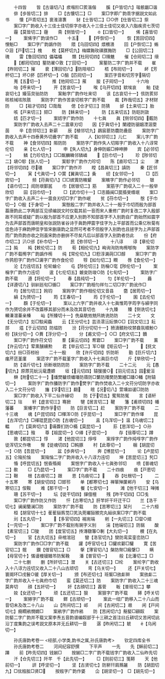 <!-- { "loadSidebar": true } -->
　　十四皆
　　皆【古谐切八】痎喈阶□荄湝偕
　　膎【户皆切六】瑎骸龤□谐
　　俳【歩皆切二】排
　　□【古懐切二】□
　　案□字即广韵乖字据説文如此书
　　懐【戸乖切五】褱淮瀤褢
　　豺【士皆切二】□○侪【仕皆切二】祡
　　案□字广韵收入十三佳士佳切祡字亦收入十三佳士佳切又收入六脂疾资七茨切
　　霾【莫皆切二】薶
　　斋【侧皆切一】
　　【口皆切一】
　　俙【喜皆切一】
　　案俙字广韵误作□
　　十五
　　【呼恢切一】
　　恢【苦回切四】悝魁□
　　案□字广韵譌作防
　　隈【乌回切四】煨椳渨
　　回【户恢切二】蛕○洄【戸切二】槐
　　枚【莫杯切九】梅媒鋂玫禖腜脢防
　　□【公回切二】瑰
　　雷【鲁回切四】儡瓃櫑
　　穨【杜囘切四】□隤魋
　　催【仓囘切二】缞
　　【都囘切四】鐜防嵟○敦【丁回切一】
　　案鐜防二字广韵并不载
　　崔【昨囘切二】摧
　　裵【薄回切六】防陪培□
　　桮【布囘切一】
　　衃【芳杯切二】坏○肧【匹杯切一】○醅【匹囘切一】
　　案匹字音和切芳字隔切
　　嵬【五切一】
　　推【他囘切二】蓷
　　朘【子囘切一】
　　十六咍
　　咍【呼来切一】
　　开【苦哀切一】
　　唉【乌开切四】欵埃哀
　　鲐【徒哀切七】嬯菭炱骀防防
　　案鲐字广韵作吐来切
　　该【古哀切十一】侅防荄郂晐核祴垓陔胲
　　案防字广韵作苦哀切核字广韵不载
　　裁【昨哉切五】才材财防
　　□【祖才切四】□烖哉
　　偲【仓才切三】防猜
　　邰【土来切二】胎
　　咳【戸来切三】颏□
　　防【稣来切一】
　　防【五来切五】防皑剀敳
　　娝【匹才切一】
　　案娝字广韵作防
　　十七眞
　　眞【侧邻切四】薽防
　　案防字广韵收入去声二十二震章刃切
　　因【于眞切十】闉禋防骃姻湮洇垔茵
　　辛【息邻切三】新薪
　　辰【植邻切九】鷐宸茞防麎防曟臣
　　案防字广韵收入去声十四泰黄外切曟字广韵不载
　　人【如邻切三】儿仁
　　案儿字广韵不载
　　神【食邻切四】陙防防
　　案防字广韵作失人切陙字广韵收入十八谆常伦切
　　亲【七人切一】
　　申【失人切九】身伸防娠□绅呻胂
　　宾【必邻切一】
　　鳞【力珍切九】□□粼麟瞵邻辚嶙
　　【巨巾切一】
　　珍【陟邻切二】塡○駗【张人切一】
　　案駗字广韵作力珍切
　　陈【直珍切二】尘
　　津【将邻切四】尽璡
　　案□字广韵作浕
　　瞠【昌眞切三】謓防
　　秦【匠邻切一】
　　寅【弋眞切一】○蔩【翼眞切二】夤
　　纫【女邻切一】
　　□【匹宾切一】
　　频【苻眞切八】□□嫔薲防矉颦
　　案矉字广韵作必邻切
　　银【语巾切二】訚防珢鄞嚚
　　巾【居银切二】筋
　　案筋字广韵収入二十一殷举欣切
　　囩【羽巾切一】
　　□【武巾切十一】□忞錉闽□罠捪旻缗珉
　　案□字广韵收入去声二十一震良刃切□字广韵作岷
　　贫【苻巾切一】
　　慇【于巾切一】○殷【于身切一】
　　案慇殷二字广韵并收入二十一殷于巾切而殷为部首葢唐韵此二字两部互见徐编説文时仅载其前一音而宋人重修广韵时复改二字入殷部故不同耳或疑广韵以殷为部首不应更入别韵不知部首字不入别韵自广韵始然如震字为去声部首而唐眀皇和张説防雀谷诗于眞韵押震字佳字为上平部首而公乘亿秋菊有佳色诗于麻韵押佳字皆宋删唐韵之显然可考者不但殷字入别韵也且拯字为上声部首而广韵烝韵亦收之则虽宋韵亦删倂不尽矣凡后以部首字入别韵者仿此
　　份【府巾切二】汃○邠【补巾切一】
　　民【弥邻切一】
　　十八谆
　　谆【章伦切二】肫
　　杶【敕伦切二】防
　　荀【相伦切九】峋询洵防珣橁郇恂
　　案防字广韵不载橁字广韵譌作槆
　　纯【常伦切九】□憌淳漘莼□□醇
　　案□字广韵作鹑憌字广韵作□漘字广韵作食伦切
　　犉【如匀切二】瞤
　　唇【食伦切一】
　　沦【力迍切五】伦轮蜦仑
　　屯【陟伦切三】防棆○窀【陟伦切一】
　　案棆字广韵作力迍切
　　逡【七伦切五】皴夋防竣○防【七旬切一】
　　案防字广韵不载
　　遵【将伦切一】
　　春【昌纯切一】
　　匀【羊伦切一】
　　灥【详遵切八】驯紃廵旬□循□
　　案□字广韵相匀祥匀二切□字广韵讹作□
　　均【居匀切三】姰钧
　　案姰字广韵作相伦切又音县
　　麕【居筠切一】
　　縜【为赟切一】
　　筠【王春切一】
　　荺【于伦切一】
　　囷【去伦切一】
　　頵【于伦切一】
　　案以上六字广韵并收入十七眞惟筠字荺字与縜字同作为赟切余并不改葢移其部分而未及改其音切也
　　十九臻
　　臻【侧诜切七】轃溱潧蓁亲榛
　　屾【所臻切十一】侁燊駪甡兟阠姺诜防防
　　二十文
　　文【无分切六】彣□馼闻蟁
　　云【王分切七】芸涢澐沄妘愪○□【羽文切三】耘郧
　　煴【于云切四】防緼防
　　汾【苻分切切十一】豮濆轒羒坟棼鼖氛幩魵○枌【扶分切一】○蕡【浮分切一】
　　分【甫文切一】○□【府文切二】饙
　　案□字广韵作苻文切
　　羣【渠云切四】帬宭□
　　案□字广韵不载
　　薰【许云切六】荤熏醺纁勲
　　君【举云切二】军○皲【矩云切一】
　　【抚文切六】纷□芬梤衯
　　二十一殷
　　欣【许斤切四】忻防昕
　　勤【巨斤切六】瘽芹菦堇廑
　　案菦字广韵不载堇字广韵收入十七眞巨巾切
　　斤【举欣切一】
　　防【语斤切七】斦断垠防防防
　　案防字广韵不载
　　二十二元
　　元【愚切九】原蒝芫蚖沅鼋邍嫄
　　垣【元切四】辕猨援○【羽元切五】园爰洹
　　棥【附切二十一】燔燓蠜烦蟠璠防薠防□蘩防羳樊防繁繙□蹯○轓【附辕切一】
　　案防字广韵作膰防字广韵作燓字广韵作焚收入二十文苻分切防字亦收入二十文苻分切
　　旛【孚切三】翻
　　暄【况切八】萱壎吅谖□防防
　　案□字广韵收入下平二仙许縁切
　　防【于切五】蒬鸳防冤
　　言【语轩切二】琂
　　轩【虚言切三】骞掀
　　犍【居言切二】鞬
　　籓【甫烦切四】幡藩蕃
　　案幡字广韵作孚切
　　防【巨言切二】赶
　　案防字广韵不载
　　二十三魂
　　魂【户昆切四】□楎浑○防【乎昆切一】
　　案□字广韵作堚
　　昆【古浑切六】□禈琨菎昆○防【古魂切一】
　　昷【乌浑切一】温【乌魂切二】輼
　　门【莫奔切六】璊虋扪防○樠【莫昆切一】
　　荪【思浑切一】○孙【思魂切二】飱
　　尊【祖昆切一】○繜【子昆切一】
　　存【徂尊切二】蹲
　　敦【都昆切二】惇
　　涒【他昆切三】焞啍
　　案焞字广韵作炖啍字广韵作徒浑切又作噋
　　臀【徒魂切四】□軘豚
　　村【此尊切一】
　　梱【胡昆切一】○防【吾昆切一】
　　盆【歩奔切一】
　　奔【博昆切一】
　　论【卢昆切五】仑陯抡惀
　　案陯惀二字广韵并收入十八谆力迍切
　　坤【苦昆切三】髠□
　　惛【呼昆切五】怋昏殙阍
　　案怋字广韵收入十七眞弥邻切
　　喷【普魂切二】歕
　　□【乃昆切一】
　　案□字广韵不载
　　二十四痕
　　痕【戸恩切二】鞎
　　根【古痕切二】跟
　　恩【乌痕切二】
　　吞【吐根切一】
　　二十五寒
　　寒【胡安切四】□邯邗
　　单【都寒切七】禅箪殚匰郸丹
　　安【乌寒切三】侒鞍
　　难【那干切一】
　　餐【七安切一】
　　滩【他干切三】啴摊
　　珊【苏干切一】
　　坛【徒干切四】貚儃檀
　　残【昨干切四】□□戋
　　案□字广韵作防又作防
　　忓【古寒切九】肝竿奸干玕迀干□
　　兰【洛干切七】谰阑籣澜□防
　　案防字广韵不载
　　防【苦寒切三】栞刋
　　二十六桓
　　桓【胡官切十七】萑萑貆寏苋□芄汍莞瓛狟豲完丸絙纨案□字广韵不载
　　刓【五丸切一】
　　【多官切四】褍耑端
　　剜【一丸切三】□眢○婠【一完切一】
　　案□字广韵不载别有豌字义别
　　湍【他端切三】防貒
　　酸【素官切三】□狻
　　团【度官切五】抟漙鷻篿○剸【大丸切一】
　　櫕【在丸切一】
　　官【古丸切五】毌棺涫冠
　　矕【洛官切九】灓防鸾栾銮峦防□
　　案防字广韵作□□字广韵不载
　　讙【呼官切七】□貛欢酄□驩
　　寛【苦官切二】髋
　　鑚【借官切二】□
　　搫【薄官切八】槃防幋□瘢鞶□
　　瞒【母官切十】慲谩槾镘鳗芇防鬗鞔
　　潘【普官切一】
　　般【北潘切二】□
　　二十七删
　　删【所奸切二】澘
　　关【古还切三】□纶
　　案纶字广韵收入十八谆力迍切又收入二十八山古顽切
　　弯【乌关切一】
　　还【戸关切七】寰阛环□戌鬟○锾【厚关切一】
　　颁【布还切七】班螌□攽虨辬
　　案攽虨二字广韵并收入十七眞府巾切
　　蛮【莫还切二】防
　　案防字广韵收入二十三魂莫奔切
　　顔【五奸切一】
　　奸【古顔切三】葌菅
　　眅【普班切二】攀
　　奻【女还切一】
　　顽【五还切二】狠
　　案狠字广韵不载
　　豩【呼关切一】
　　案豩字广韵不载
　　鳏【古顽切一】
　　案此一纽广韵移入二十八山而音切未及改二十八山
　　山【所间切二】邖
　　间【古闲切二】艰
　　闲【戸间切七】癎瞯鹇憪嫺□
　　案鹇字广韵作鹇
　　防【苦闲切六】鬝婜□顅臤
　　案防婜二字广韵并不载又案李焘五音韵谱编臤部于十三耕之首注曰丘耕切又苦闲切此沿丁度集韵之误考説文原本并无丘耕切一音
　　潺【昨闲切二】虦
　　【乌闲切一】




　　孙氏唐韵考卷一
<经部,小学类,韵书之属,孙氏唐韵考>
　　钦定四库全书
　　孙氏唐韵考卷二
　　河间纪容舒撰
　　下平声
　　一先
　　先【稣前切二】蹮
　　前【昨先切四】钱媊□
　　按媊□二字广韵不载钱字广韵收入二仙昨先切
　　汘【仓先切三】阡芊　千【此先切一】
　　□【则前切三】笺鞯
　　天【他前切一】
　　詽【呼坚切一】
　　坚【古贤切七】防豣幵肩鳽麉
　　防【胡田切九】□伭娹胘□贤□
　　按娹字广韵作婱
　　仚【胡坚切一】　□【胡先切一】
